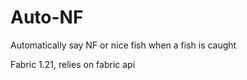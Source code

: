 # Auto-NF
Automatically say NF or nice fish when a fish is caught

Fabric 1.21, relies on fabric api
